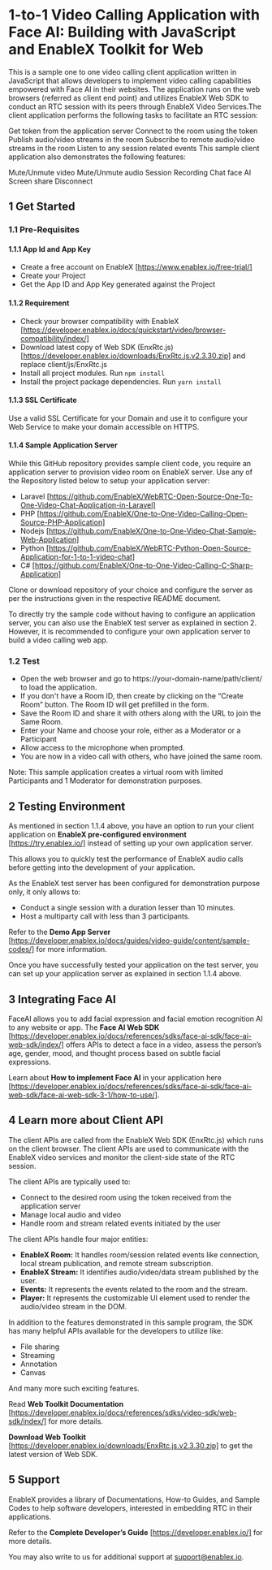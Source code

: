 # 1-to-1 Video Calling Application with Face AI: Building with JavaScript and EnableX Toolkit for Web

This is a sample one to one video calling client application written in JavaScript that allows developers to implement video calling capabilities empowered with Face AI in their websites. The application runs on the web browsers (referred as client end point) and utilizes EnableX Web SDK to conduct an RTC session with its peers through EnableX Video Services.The client application performs the following tasks to facilitate an RTC session:

Get token from the application server
Connect to the room using the token
Publish audio/video streams in the room
Subscribe to remote audio/video streams in the room
Listen to any session related events
This sample client application also demonstrates the following features:

Mute/Unmute video
Mute/Unmute audio
Session Recording
Chat
face AI
Screen share
Disconnect

## 1 Get Started

### 1.1 Pre-Requisites

#### 1.1.1 App Id and App Key

* Create a free account on EnableX  [https://www.enablex.io/free-trial/] 
* Create your Project
* Get the App ID and App Key generated against the Project


#### 1.1.2 Requirement

* Check your browser compatibility with EnableX [https://developer.enablex.io/docs/quickstart/video/browser-compatibility/index/]
* Download latest copy of Web SDK (EnxRtc.js) [https://developer.enablex.io/downloads/EnxRtc.js.v2.3.30.zip] and replace client/js/EnxRtc.js 
* Install all project modules. Run `npm install` 
* Install the project package dependencies. Run `yarn install` 


#### 1.1.3 SSL Certificate 

Use a valid SSL Certificate for your Domain and use it to configure your Web Service to make your domain accessible on HTTPS. 


#### 1.1.4 Sample Application Server

While this GitHub repository provides sample client code, you require an application server to provision video room on EnableX server. Use any of the Repository listed below to setup your application server: 

* Laravel [https://github.com/EnableX/WebRTC-Open-Source-One-To-One-Video-Chat-Application-in-Laravel]
* PHP     [https://github.com/EnableX/One-to-One-Video-Calling-Open-Source-PHP-Application]
* Nodejs  [https://github.com/EnableX/One-to-One-Video-Chat-Sample-Web-Application]
* Python  [https://github.com/EnableX/WebRTC-Python-Open-Source-Application-for-1-to-1-video-chat]
* C#  [https://github.com/EnableX/One-to-One-Video-Calling-C-Sharp-Application]
  
Clone or download repository of your choice and configure the server as per the instructions given in the respective README document.  

To directly try the sample code without having to configure an application server, you can also use the EnableX test server as explained in section 2. However, it is recommended to configure your own application server to build a video calling web app. 


### 1.2 Test 

* Open the web browser and go to https://your-domain-name/path/client/ to load the application.  
* If you don't have a Room ID, then create by clicking on the “Create Room” button. The Room ID will get prefilled in the form. 
* Save the Room ID and share it with others along with the URL to join the Same Room.  
* Enter your Name and choose your role, either as a Moderator or a Participant 
* Allow access to the microphone when prompted. 
* You are now in a video call with others, who have joined the same room. 

Note: This sample application creates a virtual room with limited Participants and 1 Moderator for demonstration purposes.



## 2 Testing Environment

As mentioned in section 1.1.4 above, you have an option to run your client application on **EnableX pre-configured environment** [https://try.enablex.io/] instead of setting up your own application server.  

This allows you to quickly test the performance of EnableX audio calls before getting into the development of your application.  

As the EnableX test server has been configured for demonstration purpose only, it only allows to: 

* Conduct a single session with a duration lesser than 10 minutes. 
* Host a multiparty call with less than 3 participants. 

Refer to the **Demo App Server** [https://developer.enablex.io/docs/guides/video-guide/content/sample-codes/] for more information.   

Once you have successfully tested your application on the test server, you can set up your application server as explained in section 1.1.4 above. 


## 3 Integrating Face AI 

FaceAI allows you to add facial expression and facial emotion recognition AI to any website or app. The **Face AI Web SDK** [https://developer.enablex.io/docs/references/sdks/face-ai-sdk/face-ai-web-sdk/index/] offers APIs to detect a face in a video, assess the person’s age, gender, mood, and thought process based on subtle facial expressions.  

Learn about **How to implement Face AI** in your application here [https://developer.enablex.io/docs/references/sdks/face-ai-sdk/face-ai-web-sdk/face-ai-web-sdk-3-1/how-to-use/].


## 4 Learn more about Client API

The client APIs are called from the EnableX Web SDK (EnxRtc.js) which runs on the client browser. The client APIs are used to communicate with the EnableX video services and monitor the client-side state of the RTC session.  

The client APIs are typically used to: 

* Connect to the desired room using the token received from the application server 
* Manage local audio and video 
* Handle room and stream related events initiated by the user 

The client APIs handle four major entities: 

* **EnableX Room:** It handles room/session related events like connection, local stream publication, and remote stream subscription. 
* **EnableX Stream:** It identifies audio/video/data stream published by the user. 
* **Events:** It represents the events related to the room and the stream. 
* **Player:** It represents the customizable UI element used to render the audio/video stream in the DOM. 

In addition to the features demonstrated in this sample program, the SDK has many helpful APIs available for the developers to utilize like: 

* File sharing 
* Streaming 
* Annotation 
* Canvas 

And many more such exciting features. 

Read **Web Toolkit Documentation** [https://developer.enablex.io/docs/references/sdks/video-sdk/web-sdk/index/]  for more details.  

**Download Web Toolkit** [https://developer.enablex.io/downloads/EnxRtc.js.v2.3.30.zip] to get the latest version of Web SDK. 



## 5 Support

EnableX provides a library of Documentations, How-to Guides, and Sample Codes to help software developers, interested in embedding RTC in their applications. 

Refer to the **Complete Developer’s Guide** [https://developer.enablex.io/] for more details. 

You may also write to us for additional support at support@enablex.io. 
